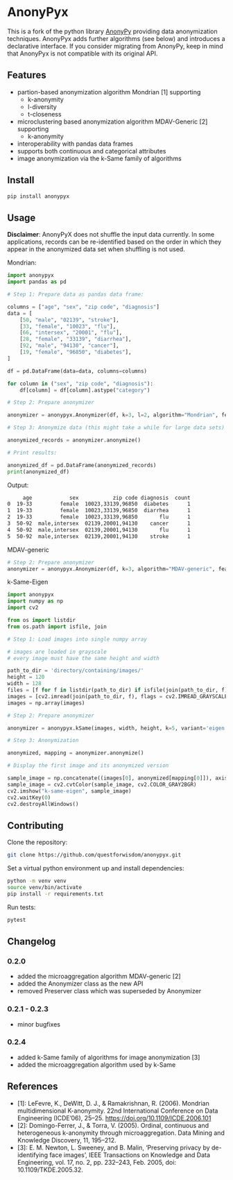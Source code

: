 # AnonyPyx

This is a fork of the python library [AnonyPy](https://pypi.org/project/anonypy/) providing data anonymization techniques. 
AnonyPyx adds further algorithms (see below) and introduces a declarative interface.
If you consider migrating from AnonyPy, keep in mind that AnonyPyx is not compatible with its original API.

## Features

- partion-based anonymization algorithm Mondrian [1] supporting
    - k-anonymity
    - l-diversity 
    - t-closeness
- microclustering based anonymization algorithm MDAV-Generic [2] supporting
    - k-anonymity
- interoperability with pandas data frames
- supports both continuous and categorical attributes 
- image anonymization via the k-Same family of algorithms

## Install

```bash
pip install anonypyx
```


## Usage

**Disclaimer**: AnonyPyX does not shuffle the input data currently. In some applications, records can be re-identified based on the order in which they appear in the anonymized data set when shuffling is not used. 

Mondrian:

```python
import anonypyx
import pandas as pd

# Step 1: Prepare data as pandas data frame:

columns = ["age", "sex", "zip code", "diagnosis"]
data = [
    [50, "male", "02139", "stroke"],
    [33, "female", "10023", "flu"],
    [66, "intersex", "20001", "flu"],
    [28, "female", "33139", "diarrhea"],
    [92, "male", "94130", "cancer"],
    [19, "female", "96850", "diabetes"],
]

df = pd.DataFrame(data=data, columns=columns)

for column in ("sex", "zip code", "diagnosis"):
    df[column] = df[column].astype("category")

# Step 2: Prepare anonymizer

anonymizer = anonypyx.Anonymizer(df, k=3, l=2, algorithm="Mondrian", feature_columns=["age", "sex", "zip code"], sensitive_column="diagnosis")

# Step 3: Anonymize data (this might take a while for large data sets)

anonymized_records = anonymizer.anonymize()

# Print results:

anonymized_df = pd.DataFrame(anonymized_records)
print(anonymized_df)
```

Output: 

```bash
     age            sex           zip code diagnosis  count
0  19-33         female  10023,33139,96850  diabetes      1
1  19-33         female  10023,33139,96850  diarrhea      1
2  19-33         female  10023,33139,96850       flu      1
3  50-92  male,intersex  02139,20001,94130    cancer      1
4  50-92  male,intersex  02139,20001,94130       flu      1
5  50-92  male,intersex  02139,20001,94130    stroke      1
```

MDAV-generic

```python
# Step 2: Prepare anonymizer
anonymizer = anonypyx.Anonymizer(df, k=3, algorithm="MDAV-generic", feature_columns=["age", "sex", "zip code"], sensitive_column="diagnosis")
```

k-Same-Eigen
```python
import anonypyx
import numpy as np
import cv2

from os import listdir
from os.path import isfile, join

# Step 1: Load images into single numpy array

# images are loaded in grayscale
# every image must have the same height and width

path_to_dir = 'directory/containing/images/'
height = 120
width = 128
files = [f for f in listdir(path_to_dir) if isfile(join(path_to_dir, f))]
images = [cv2.imread(join(path_to_dir, f), flags = cv2.IMREAD_GRAYSCALE) for f in listdir(path_to_dir) if isfile(join(path_to_dir, f))]
images = np.array(images)

# Step 2: Prepare anonymizer

anonymizer = anonypyx.kSame(images, width, height, k=5, variant='eigen')

# Step 3: Anonymization

anonymized, mapping = anonymizer.anonymize()

# Display the first image and its anonymized version

sample_image = np.concatenate((images[0], anonymized[mapping[0]]), axis=1).astype('uint8')
sample_image = cv2.cvtColor(sample_image, cv2.COLOR_GRAY2BGR)
cv2.imshow("k-same-eigen", sample_image)
cv2.waitKey(0)
cv2.destroyAllWindows()
```

## Contributing

Clone the repository:

```bash
git clone https://github.com/questforwisdom/anonypyx.git
```

Set a virtual python environment up and install dependencies:

```bash
python -m venv venv
source venv/bin/activate
pip install -r requirements.txt
```

Run tests:

```bash
pytest
```

## Changelog

### 0.2.0

- added the microaggregation algorithm MDAV-generic [2]
- added the Anonymizer class as the new API 
- removed Preserver class which was superseded by Anonymizer

### 0.2.1 - 0.2.3

- minor bugfixes

### 0.2.4

- added k-Same family of algorithms for image anonymization [3]
- added the microaggregation algorithm used by k-Same

## References

- [1]: LeFevre, K., DeWitt, D. J., & Ramakrishnan, R. (2006). Mondrian multidimensional K-anonymity. 22nd International Conference on Data Engineering (ICDE’06), 25–25. https://doi.org/10.1109/ICDE.2006.101
- [2]: Domingo-Ferrer, J., & Torra, V. (2005). Ordinal, continuous and heterogeneous k-anonymity through microaggregation. Data Mining and Knowledge Discovery, 11, 195–212.
- [3]: E. M. Newton, L. Sweeney, and B. Malin, ‘Preserving privacy by de-identifying face images’, IEEE Transactions on Knowledge and Data Engineering, vol. 17, no. 2, pp. 232–243, Feb. 2005, doi: 10.1109/TKDE.2005.32.

